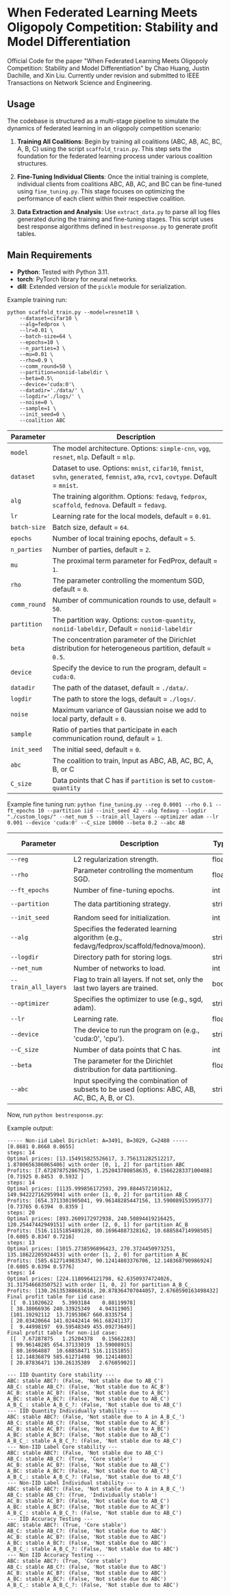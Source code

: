 # When Federated Learning Meets Oligopoly Competition: Stability and Model Differentiation

Official Code for the paper "When Federated Learning Meets Oligopoly Competition: Stability and Model Differentiation" by Chao Huang, Justin Dachille, and Xin Liu. Currently under revision and submitted to IEEE Transactions on Network Science and Engineering.

## Usage

The codebase is structured as a multi-stage pipeline to simulate the dynamics of federated learning in an oligopoly competition scenario:

1. **Training All Coalitions**: Begin by training all coalitions (ABC, AB, AC, BC, A, B, C) using the script `scaffold_train.py`. This step sets the foundation for the federated learning process under various coalition structures.

2. **Fine-Tuning Individual Clients**: Once the initial training is complete, individual clients from coalitions ABC, AB, AC, and BC can be fine-tuned using `fine_tuning.py`. This stage focuses on optimizing the performance of each client within their respective coalition.

3. **Data Extraction and Analysis**: Use `extract_data.py` to parse all log files generated during the training and fine-tuning stages. This script uses best response algorithms defined in `bestresponse.py` to generate profit tables.

## Main Requirements

- **Python**: Tested with Python 3.11.
- **torch**: PyTorch library for neural networks.
- **dill**: Extended version of the `pickle` module for serialization.

Example training run:
```
python scaffold_train.py --model=resnet18 \
    --dataset=cifar10 \
    --alg=fedprox \
    --lr=0.01 \
    --batch-size=64 \
    --epochs=10 \
    --n_parties=3 \
    --mu=0.01 \
    --rho=0.9 \
    --comm_round=50 \
    --partition=noniid-labeldir \
    --beta=0.5\
    --device='cuda:0'\
    --datadir='./data/' \
    --logdir='./logs/' \
    --noise=0 \
    --sample=1 \
    --init_seed=0 \
    --coalition ABC
```

| Parameter                      | Description                                 |
| ----------------------------- | ---------------------------------------- |
| `model` | The model architecture. Options: `simple-cnn`, `vgg`, `resnet`, `mlp`. Default = `mlp`. |
| `dataset`      | Dataset to use. Options: `mnist`, `cifar10`, `fmnist`, `svhn`, `generated`, `femnist`, `a9a`, `rcv1`, `covtype`. Default = `mnist`. |
| `alg` | The training algorithm. Options: `fedavg`, `fedprox`, `scaffold`, `fednova`. Default = `fedavg`. |
| `lr` | Learning rate for the local models, default = `0.01`. |
| `batch-size` | Batch size, default = `64`. |
| `epochs` | Number of local training epochs, default = `5`. |
| `n_parties` | Number of parties, default = `2`. |
| `mu` | The proximal term parameter for FedProx, default = `1`. |
| `rho` | The parameter controlling the momentum SGD, default = `0`. |
| `comm_round`    | Number of communication rounds to use, default = `50`. |
| `partition`    | The partition way. Options: `custom-quantity`, `noniid-labeldir`, Default = `noniid-labeldir` |
| `beta` | The concentration parameter of the Dirichlet distribution for heterogeneous partition, default = `0.5`. |
| `device` | Specify the device to run the program, default = `cuda:0`. |
| `datadir` | The path of the dataset, default = `./data/`. |
| `logdir` | The path to store the logs, default = `./logs/`. |
| `noise` | Maximum variance of Gaussian noise we add to local party, default = `0`. |
| `sample` | Ratio of parties that participate in each communication round, default = `1`. |
| `init_seed` | The initial seed, default = `0`. |
| `abc` | The coalition to train, Input as ABC, AB, AC, BC, A, B, or C |
| `C_size` |	Data points that C has if `partition` is set to `custom-quantity` |

Example fine tuning run: `python fine_tuning.py --reg 0.0001 --rho 0.1 --ft_epochs 10 --partition iid --init_seed 42 --alg fedavg --logdir "./custom_logs/" --net_num 5 --train_all_layers --optimizer adam --lr 0.001 --device 'cuda:0' --C_size 10000 --beta 0.2 --abc AB` 

| Parameter          | Description                                                                                                                                                     | Type       | Default Value        |
|--------------------|-----------------------------------------------------------------------------------------------------------------------------------------------------------------|------------|----------------------|
| `--reg`            | L2 regularization strength.                                                                                                                                     | float      | `1e-5`               |
| `--rho`            | Parameter controlling the momentum SGD.                                                                                                                         | float      | `0`                  |
| `--ft_epochs`      | Number of fine-tuning epochs.                                                                                                                                   | int        | `5`                  |
| `--partition`      | The data partitioning strategy.                                                                                                                                 | string     | `noniid-labeldir`    |
| `--init_seed`      | Random seed for initialization.                                                                                                                                 | int        | `0`                  |
| `--alg`            | Specifies the federated learning algorithm (e.g., fedavg/fedprox/scaffold/fednova/moon).                                                                        | string     | `scaffold`           |
| `--logdir`         | Directory path for storing logs.                                                                                                                                | string     | `"./logs_ft/"`       |
| `--net_num`        | Number of networks to load.                                                                                                                                     | int        | `0`                  |
| `--train_all_layers` | Flag to train all layers. If not set, only the last two layers are trained.                                                                                   | bool       | `False`              |
| `--optimizer`      | Specifies the optimizer to use (e.g., sgd, adam).                                                                                                               | string     | `sgd`                |
| `--lr`             | Learning rate.                                                                                                                                                  | float      | `0.01`               |
| `--device`         | The device to run the program on (e.g., 'cuda:0', 'cpu').                                                                                                       | string     | `cuda:0`             |
| `--C_size`         | Number of data points that C has.                                                                                                                               | int        | `8000`               |
| `--beta`           | The parameter for the Dirichlet distribution for data partitioning.                                                                                             | float      | `0.1`                |
| `--abc`            | Input specifying the combination of subsets to be used (options: ABC, AB, AC, BC, A, B, or C).                                                                  | string     | `None`               |

Now, run `python bestresponse.py`:

Example output:
```
----- Non-iid Label Dirichlet: A=3491, B=3029, C=2480 -----
[0.8681 0.8668 0.8655]
steps: 14
Optimal prices: [13.154915825526617, 3.756131282512217, 1.8780656386065406] with order [0, 1, 2] for partition ABC
Profits: [7.672878752867925, 1.252043780858635, 0.1566228337100408]
[0.71925 0.8453  0.5932 ]
steps: 14
Optimal prices: [1135.999856172593, 299.8844572101612, 149.94222716295994] with order [1, 0, 2] for partition AB_C
Profits: [654.3713301905041, 99.96148285447156, 13.590089153995377]
[0.73765 0.6394  0.8359 ]
steps: 20
Optimal prices: [893.2609172972938, 240.50894419216425, 120.25447442949151] with order [2, 0, 1] for partition AC_B
Profits: [516.1115185489128, 80.16964887328162, 10.688584714998505]
[0.6085 0.8347 0.7216]
steps: 13
Optimal prices: [1015.2738596896423, 270.3724450973251, 135.18622205924453] with order [1, 2, 0] for partition A_BC
Profits: [585.6127149835347, 90.12414803376706, 12.148368790986924]
[0.6085 0.6394 0.5776]
steps: 14
Optimal prices: [224.1180964121798, 62.63509374724026, 31.31754668350752] with order [1, 0, 2] for partition A_B_C_
Profits: [130.26135388683616, 20.878364707044057, 2.6760590163498432]
Final profit table for iid case:
 [[  0.11020622   5.3993184    0.88119978]
 [ 38.38066936 240.33925349   4.94311905]
 [101.19292112  13.71953067 660.8335754 ]
 [ 20.03420664 141.02442414 961.68241137]
 [  9.44998197  69.59548349 455.09273649]]
Final profit table for non-iid case:
 [[  7.67287875   1.25204378   0.15662283]
 [ 99.96148285 654.37133019  13.59008915]
 [ 80.16964887  10.68858471 516.11151855]
 [ 12.14836879 585.61271498  90.12414803]
 [ 20.87836471 130.26135389   2.67605902]]

--- IID Quantity Core stability ---
ABC: stable ABC?: (False, 'Not stable due to AB_C')
AB_C: stable AB_C?: (False, 'Not stable due to AC_B')
AC_B: stable AC_B?: (False, 'Not stable due to A_BC')
A_BC: stable A_BC?: (False, 'Not stable due to AB_C')
A_B_C_: stable A_B_C_?: (False, 'Not stable due to AB_C')
--- IID Quantity Individually stability ---
ABC: stable ABC?: (False, 'Not stable due to A in A_B_C_')
AB_C: stable AB_C?: (False, 'Not stable due to AC_B')
AC_B: stable AC_B?: (False, 'Not stable due to A_BC')
A_BC: stable A_BC?: (False, 'Not stable due to AB_C')
A_B_C_: stable A_B_C_?: (False, 'Not stable due to AB_C')
--- Non-IID Label Core stability ---
ABC: stable ABC?: (False, 'Not stable due to AB_C')
AB_C: stable AB_C?: (True, 'Core stable')
AC_B: stable AC_B?: (False, 'Not stable due to AB_C')
A_BC: stable A_BC?: (False, 'Not stable due to AB_C')
A_B_C_: stable A_B_C_?: (False, 'Not stable due to AB_C')
--- Non-IID Label Individual stability ---
ABC: stable ABC?: (False, 'Not stable due to A in A_B_C_')
AB_C: stable AB_C?: (True, 'Individually stable')
AC_B: stable AC_B?: (False, 'Not stable due to AB_C')
A_BC: stable A_BC?: (False, 'Not stable due to AC_B')
A_B_C_: stable A_B_C_?: (False, 'Not stable due to AB_C')
--- IID Accuracy Testing ---
ABC: stable ABC?: (True, 'Core stable')
AB_C: stable AB_C?: (False, 'Not stable due to ABC')
AC_B: stable AC_B?: (False, 'Not stable due to ABC')
A_BC: stable A_BC?: (False, 'Not stable due to ABC')
A_B_C_: stable A_B_C_?: (False, 'Not stable due to ABC')
--- Non IID Accuracy Testing ---
ABC: stable ABC?: (True, 'Core stable')
AB_C: stable AB_C?: (False, 'Not stable due to ABC')
AC_B: stable AC_B?: (False, 'Not stable due to ABC')
A_BC: stable A_BC?: (False, 'Not stable due to ABC')
A_B_C_: stable A_B_C_?: (False, 'Not stable due to ABC')
```
